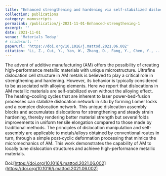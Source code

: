 ```yaml
---
title: "Enhanced strengthening and hardening via self-stabilized dislocation network in additively manufactured metals"
collection: publications
category: manuscripts
permalink: /publication/j-2021-11-01-Enhanced-strengthening-1
excerpt: ''
date: 2021-11-01
venue: 'Materials Today'
# slidesurl: ''
paperurl: 'https://doi.org/10.1016/j.mattod.2021.06.002'
citation: 'Li, Z., Cui, Y., Yan, W., Zhang, D., Fang, Y., Chen, Y., ... & Wang, Y. M. (2021). Enhanced strengthening and hardening via self-stabilized dislocation network in additively manufactured metals. Materials Today, 50, 79-88.'
---
```


The advent of additive manufacturing (AM) offers the possibility of creating high-performance metallic materials with unique microstructure. Ultrafine dislocation cell structure in AM metals is believed to play a critical role in strengthening and hardening. However, its behavior is typically considered to be associated with alloying elements. Here we report that dislocations in AM metallic materials are self-stabilized even without the alloying effect. The heating–cooling cycles that are inherent to laser power-bed-fusion processes can stabilize dislocation network in situ by forming Lomer locks and a complex dislocation network. This unique dislocation assembly blocks and accumulates dislocations for strengthening and steady strain hardening, thereby rendering better material strength but several folds improvements in uniform tensile elongation compared to those made by traditional methods. The principles of dislocation manipulation and self-assembly are applicable to metals/alloys obtained by conventional routes in turn, through a simple post-cyclic deformation processing that mimics the micromechanics of AM. This work demonstrates the capability of AM to locally tune dislocation structures and achieve high-performance metallic materials.

Doi:[https://doi.org/10.1016/j.mattod.2021.06.002](https://doi.org/10.1016/j.mattod.2021.06.002)
